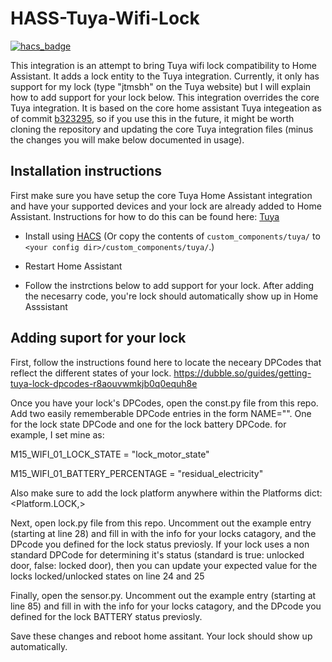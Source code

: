 # HASS-Tuya-Wifi-Lock

[![hacs_badge](https://img.shields.io/badge/HACS-Default-41BDF5.svg?style=for-the-badge)](https://github.com/hacs/integration)

This integration is an attempt to bring Tuya wifi lock compatibility to Home Assistant. It adds a lock entity to the Tuya integration. Currently, it only has support for my lock (type "jtmsbh" on the Tuya website) but I will explain how to add support for your lock below. This integration overrides the core Tuya integration. It is based on the core home assistant Tuya integeation as of commit [b323295](https://github.com/home-assistant/core/tree/b323295aa15ff6ac81e46b213a2f22440f0460de), so if you use this in the future, it might be worth cloning the repository and updating the core Tuya integration files (minus the changes you will make below documented in usage).

## Installation instructions

First make sure you have setup the core Tuya Home Assistant integration and have your supported devices and your lock are already added to Home Assistant. Instructions for how to do this can be found here: [Tuya](https://www.home-assistant.io/integrations/tuya/)

- Install using [HACS](https://hacs.xyz) (Or copy the contents of `custom_components/tuya/` to `<your config dir>/custom_components/tuya/`.)

- Restart Home Assistant

- Follow the instrctions below to add support for your lock. After adding the necesarry code, you're lock should automatically show up in Home Asssistant

## Adding suport for your lock
First, follow the instructions found here to locate the neceary DPCodes that reflect the different states of your lock. https://dubble.so/guides/getting-tuya-lock-dpcodes-r8aouvwmkjb0q0equh8e

Once you have your lock's DPCodes, open the const.py file from this repo. Add two easily rememberable DPCode entries in the form NAME="<DPcode>". One for the lock state DPCode and one for the lock battery DPCode. for example, I set mine as:

M15_WIFI_01_LOCK_STATE = "lock_motor_state"

M15_WIFI_01_BATTERY_PERCENTAGE = "residual_electricity"

Also make sure to add the lock platform anywhere within the Platforms dict: <Platform.LOCK,>

Next, open lock.py file from this repo. Uncomment out the example entry (starting at line 28) and fill in with the info for your locks catagory, and the DPcode you defined for the lock status previosly.
If your lock uses a non standard DPCode for determining it's status (standard is true: unlocked door, false: locked door), then you can update your expected value for the locks locked/unlocked states on line 24 and 25

Finally, open the sensor.py. Uncomment out the example entry (starting at line 85) and fill in with the info for your locks catagory, and the DPcode you defined for the lock BATTERY status previosly.

Save these changes and reboot home assitant. Your lock should show up automatically. 
